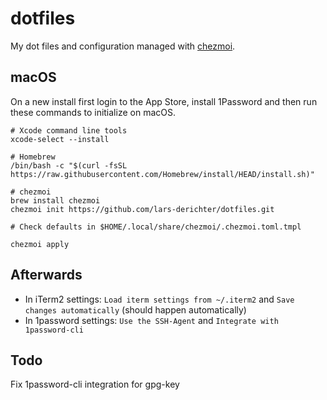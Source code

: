 # dotfiles

My dot files and configuration managed with [chezmoi](https://www.chezmoi.io).

## macOS

On a new install first login to the App Store, install 1Password and then run these commands to initialize on macOS.

```Shell
# Xcode command line tools
xcode-select --install

# Homebrew
/bin/bash -c "$(curl -fsSL https://raw.githubusercontent.com/Homebrew/install/HEAD/install.sh)"

# chezmoi
brew install chezmoi
chezmoi init https://github.com/lars-derichter/dotfiles.git

# Check defaults in $HOME/.local/share/chezmoi/.chezmoi.toml.tmpl

chezmoi apply

```

## Afterwards

- In iTerm2 settings: `Load iterm settings from ~/.iterm2` and `Save changes automatically` (should happen automatically)
- In 1password settings: `Use the SSH-Agent` and `Integrate with 1password-cli`

## Todo

Fix 1password-cli integration for gpg-key
